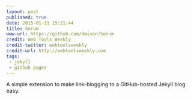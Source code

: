 ```yaml
---
layout: post
published: true
date: 2015-01-31 15:21:44
title: Serum
www-url: https://github.com/dmison/Serum
credit: Web Tools Weekly
credit-twitter: webtoolsweekly
credit-url: http://webtoolsweekly.com
tags: 
 - jekyll
 - github pages
---
```


A simple extension to make link-blogging to a GitHub-hosted Jekyll blog easy.